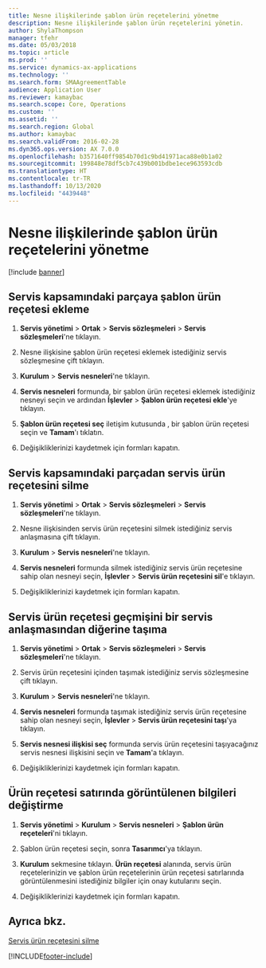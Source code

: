 ```yaml
---
title: Nesne ilişkilerinde şablon ürün reçetelerini yönetme
description: Nesne ilişkilerinde şablon ürün reçetelerini yönetin.
author: ShylaThompson
manager: tfehr
ms.date: 05/03/2018
ms.topic: article
ms.prod: ''
ms.service: dynamics-ax-applications
ms.technology: ''
ms.search.form: SMAAgreementTable
audience: Application User
ms.reviewer: kamaybac
ms.search.scope: Core, Operations
ms.custom: ''
ms.assetid: ''
ms.search.region: Global
ms.author: kamaybac
ms.search.validFrom: 2016-02-28
ms.dyn365.ops.version: AX 7.0.0
ms.openlocfilehash: b3571640ff9854b70d1c9bd41971aca88e0b1a02
ms.sourcegitcommit: 199848e78df5cb7c439b001bdbe1ece963593cdb
ms.translationtype: HT
ms.contentlocale: tr-TR
ms.lasthandoff: 10/13/2020
ms.locfileid: "4439448"
---
```

# <a name="manage-template-boms-on-object-relations"></a>Nesne ilişkilerinde şablon ürün reçetelerini yönetme 

[!include [banner](../includes/banner.md)]


## <a name="attach-a-template-bom-to-a-service-object"></a>Servis kapsamındaki parçaya şablon ürün reçetesi ekleme

1.  **Servis yönetimi** \> **Ortak** \> **Servis sözleşmeleri** \> **Servis sözleşmeleri**'ne tıklayın.

2.  Nesne ilişkisine şablon ürün reçetesi eklemek istediğiniz servis sözleşmesine çift tıklayın.

3.  **Kurulum** \> **Servis nesneleri**'ne tıklayın.

4.  **Servis nesneleri** formunda, bir şablon ürün reçetesi eklemek istediğiniz nesneyi seçin ve ardından **İşlevler** \> **Şablon ürün reçetesi ekle**'ye tıklayın.

5.  **Şablon ürün reçetesi seç** iletişim kutusunda , bir şablon ürün reçetesi seçin ve **Tamam**'ı tıklatın.

6.  Değişikliklerinizi kaydetmek için formları kapatın.

## <a name="delete-a-service-bom-from-a-service-object"></a>Servis kapsamındaki parçadan servis ürün reçetesini silme

1.  **Servis yönetimi** \> **Ortak** \> **Servis sözleşmeleri** \> **Servis sözleşmeleri**'ne tıklayın.

2.  Nesne ilişkisinden servis ürün reçetesini silmek istediğiniz servis anlaşmasına çift tıklayın.

3.  **Kurulum** \> **Servis nesneleri**'ne tıklayın.

4.  **Servis nesneleri** formunda silmek istediğiniz servis ürün reçetesine sahip olan nesneyi seçin, **İşlevler** \> **Servis ürün reçetesini sil**'e tıklayın.

5.  Değişikliklerinizi kaydetmek için formları kapatın.

## <a name="move-the-service-bom-history-from-one-service-agreement-to-another"></a>Servis ürün reçetesi geçmişini bir servis anlaşmasından diğerine taşıma

1.  **Servis yönetimi** \> **Ortak** \> **Servis sözleşmeleri** \> **Servis sözleşmeleri**'ne tıklayın.

2.  Servis ürün reçetesini içinden taşımak istediğiniz servis sözleşmesine çift tıklayın.

3.  **Kurulum** \> **Servis nesneleri**'ne tıklayın.

4.  **Servis nesneleri** formunda taşımak istediğiniz servis ürün reçetesine sahip olan nesneyi seçin, **İşlevler** \> **Servis ürün reçetesini taşı**'ya tıklayın.

5.  **Servis nesnesi ilişkisi seç** formunda servis ürün reçetesini taşıyacağınız servis nesnesi ilişkisini seçin ve **Tamam**'a tıklayın.

6.  Değişikliklerinizi kaydetmek için formları kapatın.

## <a name="modify-the-information-displayed-for-a-bom-line"></a>Ürün reçetesi satırında görüntülenen bilgileri değiştirme

1.  **Servis yönetimi** \> **Kurulum** \> **Servis nesneleri** \> **Şablon ürün reçeteleri**'ni tıklayın.

2.  Şablon ürün reçetesi seçin, sonra **Tasarımcı**'ya tıklayın.

3.  **Kurulum** sekmesine tıklayın. **Ürün reçetesi** alanında, servis ürün reçetelerinizin ve şablon ürün reçetelerinin ürün reçetesi satırlarında görüntülenmesini istediğiniz bilgiler için onay kutularını seçin.

4.  Değişikliklerinizi kaydetmek için formları kapatın.

## <a name="see-also"></a>Ayrıca bkz.

[Servis ürün reçetesini silme](delete-service-bom.md)

  




[!INCLUDE[footer-include](../../includes/footer-banner.md)]